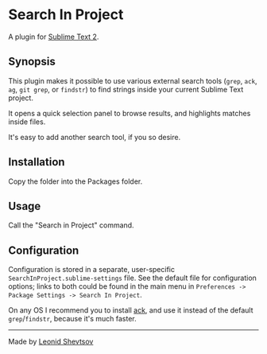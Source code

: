 # Search In Project

A plugin for [Sublime Text 2](http://www.sublimetext.com/).

## Synopsis

This plugin makes it possible to use various external search tools (`grep`, `ack`, `ag`, `git grep`, or `findstr`) to find strings inside your current Sublime Text project.

It opens a quick selection panel to browse results, and highlights matches inside files.

It's easy to add another search tool, if you so desire.

## Installation

Copy the folder into the Packages folder.

## Usage

Call the "Search in Project" command.

## Configuration

Configuration is stored in a separate, user-specific `SearchInProject.sublime-settings` file. See the default file for configuration options; links to both could be
found in the main menu in `Preferences -> Package Settings -> Search In Project`.

On any OS I recommend you to install [ack](http://betterthangrep.com/), and use it instead of the default `grep`/`findstr`, because it's much faster.

* * *

Made by [Leonid Shevtsov](http://leonid.shevtsov.me)